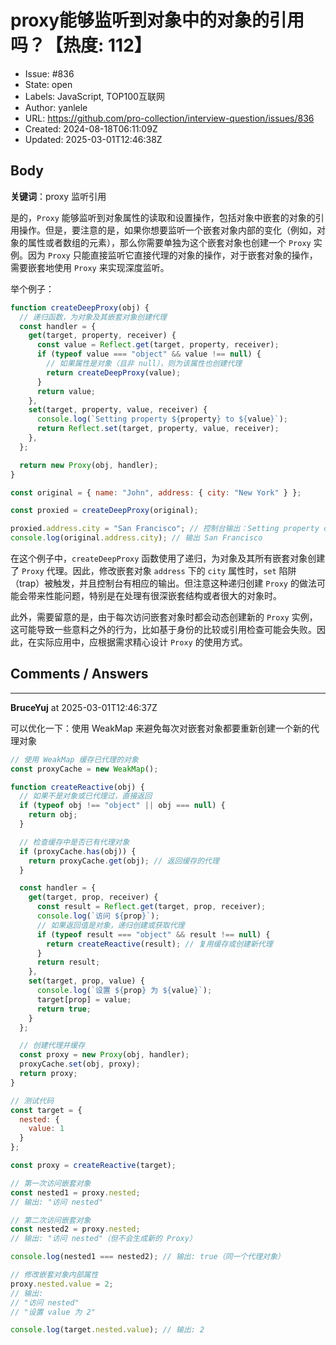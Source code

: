 # proxy能够监听到对象中的对象的引用吗？【热度: 112】

- Issue: #836
- State: open
- Labels: JavaScript, TOP100互联网
- Author: yanlele
- URL: https://github.com/pro-collection/interview-question/issues/836
- Created: 2024-08-18T06:11:09Z
- Updated: 2025-03-01T12:46:38Z

## Body

**关键词**：proxy 监听引用

是的，`Proxy` 能够监听到对象属性的读取和设置操作，包括对象中嵌套的对象的引用操作。但是，要注意的是，如果你想要监听一个嵌套对象内部的变化（例如，对象的属性或者数组的元素），那么你需要单独为这个嵌套对象也创建一个 `Proxy` 实例。因为 `Proxy` 只能直接监听它直接代理的对象的操作，对于嵌套对象的操作，需要嵌套地使用 `Proxy` 来实现深度监听。

举个例子：

```javascript
function createDeepProxy(obj) {
  // 递归函数，为对象及其嵌套对象创建代理
  const handler = {
    get(target, property, receiver) {
      const value = Reflect.get(target, property, receiver);
      if (typeof value === "object" && value !== null) {
        // 如果属性是对象（且非 null），则为该属性也创建代理
        return createDeepProxy(value);
      }
      return value;
    },
    set(target, property, value, receiver) {
      console.log(`Setting property ${property} to ${value}`);
      return Reflect.set(target, property, value, receiver);
    },
  };

  return new Proxy(obj, handler);
}

const original = { name: "John", address: { city: "New York" } };

const proxied = createDeepProxy(original);

proxied.address.city = "San Francisco"; // 控制台输出：Setting property city to San Francisco
console.log(original.address.city); // 输出 San Francisco
```

在这个例子中，`createDeepProxy` 函数使用了递归，为对象及其所有嵌套对象创建了 `Proxy` 代理。因此，修改嵌套对象 `address` 下的 `city` 属性时，`set` 陷阱（trap）被触发，并且控制台有相应的输出。但注意这种递归创建 `Proxy` 的做法可能会带来性能问题，特别是在处理有很深嵌套结构或者很大的对象时。

此外，需要留意的是，由于每次访问嵌套对象时都会动态创建新的 `Proxy` 实例，这可能导致一些意料之外的行为，比如基于身份的比较或引用检查可能会失败。因此，在实际应用中，应根据需求精心设计 `Proxy` 的使用方式。


## Comments / Answers

---

**BruceYuj** at 2025-03-01T12:46:37Z

可以优化一下：使用 WeakMap 来避免每次对嵌套对象都要重新创建一个新的代理对象
```javascript
// 使用 WeakMap 缓存已代理的对象
const proxyCache = new WeakMap();

function createReactive(obj) {
  // 如果不是对象或已代理过，直接返回
  if (typeof obj !== "object" || obj === null) {
    return obj;
  }

  // 检查缓存中是否已有代理对象
  if (proxyCache.has(obj)) {
    return proxyCache.get(obj); // 返回缓存的代理
  }

  const handler = {
    get(target, prop, receiver) {
      const result = Reflect.get(target, prop, receiver);
      console.log(`访问 ${prop}`);
      // 如果返回值是对象，递归创建或获取代理
      if (typeof result === "object" && result !== null) {
        return createReactive(result); // 复用缓存或创建新代理
      }
      return result;
    },
    set(target, prop, value) {
      console.log(`设置 ${prop} 为 ${value}`);
      target[prop] = value;
      return true;
    }
  };

  // 创建代理并缓存
  const proxy = new Proxy(obj, handler);
  proxyCache.set(obj, proxy);
  return proxy;
}

// 测试代码
const target = {
  nested: {
    value: 1
  }
};

const proxy = createReactive(target);

// 第一次访问嵌套对象
const nested1 = proxy.nested;
// 输出: "访问 nested"

// 第二次访问嵌套对象
const nested2 = proxy.nested;
// 输出: "访问 nested"（但不会生成新的 Proxy）

console.log(nested1 === nested2); // 输出: true（同一个代理对象）

// 修改嵌套对象内部属性
proxy.nested.value = 2;
// 输出: 
// "访问 nested"
// "设置 value 为 2"

console.log(target.nested.value); // 输出: 2
```
